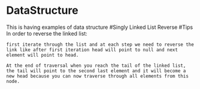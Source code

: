 # DataStructure
This is having examples of data structure
#Singly Linked List Reverse
#Tips 
In order to reverse the linked list:

`first iterate through the list and at each step we need to reverse the link like after first iteration head will point to null and next element will point to head. `

`At the end of traversal when you reach the tail of the linked list, the tail will point to the second last element and it will become a new head because you can now traverse through all elements from this node.`
